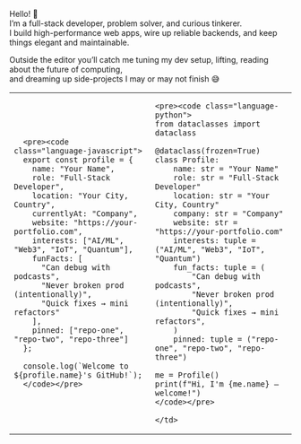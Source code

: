 Hello! 👋  
I’m a full-stack developer, problem solver, and curious tinkerer.  
I build high-performance web apps, wire up reliable backends, and keep things elegant and maintainable.

Outside the editor you’ll catch me tuning my dev setup, lifting, reading about the future of computing,  
and dreaming up side-projects I may or may not finish 😅

<!-- Two-column code showcase -->
<table>
  <tr>
    <td width="50%">

      <pre><code class="language-javascript">
      export const profile = {
        name: "Your Name",
        role: "Full-Stack Developer",
        location: "Your City, Country",
        currentlyAt: "Company",
        website: "https://your-portfolio.com",
        interests: ["AI/ML", "Web3", "IoT", "Quantum"],
        funFacts: [
          "Can debug with podcasts",
          "Never broken prod (intentionally)",
          "Quick fixes → mini refactors"
        ],
        pinned: ["repo-one", "repo-two", "repo-three"]
      };

      console.log(`Welcome to ${profile.name}'s GitHub!`);
      </code></pre>

  </td>
  <td width="50%">

    <pre><code class="language-python">
    from dataclasses import dataclass

    @dataclass(frozen=True)
    class Profile:
        name: str = "Your Name"
        role: str = "Full-Stack Developer"
        location: str = "Your City, Country"
        company: str = "Company"
        website: str = "https://your-portfolio.com"
        interests: tuple = ("AI/ML", "Web3", "IoT", "Quantum")
        fun_facts: tuple = (
            "Can debug with podcasts",
            "Never broken prod (intentionally)",
            "Quick fixes → mini refactors",
        )
        pinned: tuple = ("repo-one", "repo-two", "repo-three")

    me = Profile()
    print(f"Hi, I'm {me.name} — welcome!")
    </code></pre>

    </td>

  </tr>
</table>
